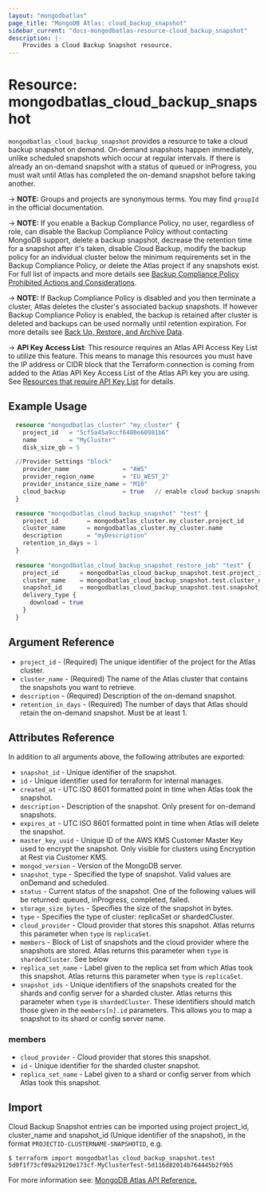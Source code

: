 ```yaml
---
layout: "mongodbatlas"
page_title: "MongoDB Atlas: cloud_backup_snapshot"
sidebar_current: "docs-mongodbatlas-resource-cloud_backup_snapshot"
description: |-
    Provides a Cloud Backup Snapshot resource.
---
```


# Resource: mongodbatlas_cloud_backup_snapshot

`mongodbatlas_cloud_backup_snapshot` provides a resource to take a cloud backup snapshot on demand.
On-demand snapshots happen immediately, unlike scheduled snapshots which occur at regular intervals. If there is already an on-demand snapshot with a status of queued or inProgress, you must wait until Atlas has completed the on-demand snapshot before taking another.

-> **NOTE:** Groups and projects are synonymous terms. You may find `groupId` in the official documentation.

-> **NOTE:** If you enable a Backup Compliance Policy, no user, regardless of role, can disable the Backup Compliance Policy without contacting MongoDB support, delete a backup snapshot, decrease the retention time for a snapshot after it's taken, disable Cloud Backup, modify the backup policy for an individual cluster below the minimum requirements set in the Backup Compliance Policy, or delete the Atlas project if any snapshots exist. For full list of impacts and more details see [Backup Compliance Policy Prohibited Actions and Considerations](https://www.mongodb.com/docs/atlas/backup/cloud-backup/backup-compliance-policy/#configure-a-backup-compliance-policy).

-> **NOTE:** If Backup Compliance Policy is disabled and you then terminate a cluster, Atlas deletes the cluster's associated backup snapshots. If however Backup Compliance Policy is enabled, the backup is retained after cluster is deleted and backups can be used normally until retention expiration. For more details see [Back Up, Restore, and Archive Data](https://www.mongodb.com/docs/atlas/backup-restore-cluster/). 

-> **API Key Access List**: This resource requires an Atlas API Access Key List to utilize this feature. This means to manage this resources you must have the IP address or CIDR block that the Terraform connection is coming from added to the Atlas API Key Access List of the Atlas API key you are using. See [Resources that require API Key List](https://www.mongodb.com/docs/atlas/configure-api-access/#use-api-resources-that-require-an-access-list) for details.

## Example Usage

```terraform
  resource "mongodbatlas_cluster" "my_cluster" {
    project_id   = "5cf5a45a9ccf6400e60981b6"
    name         = "MyCluster"
    disk_size_gb = 5

  //Provider Settings "block"
    provider_name               = "AWS"
    provider_region_name        = "EU_WEST_2"
    provider_instance_size_name = "M10"
    cloud_backup                = true   // enable cloud backup snapshots
  }

  resource "mongodbatlas_cloud_backup_snapshot" "test" {
    project_id        = mongodbatlas_cluster.my_cluster.project_id
    cluster_name      = mongodbatlas_cluster.my_cluster.name
    description       = "myDescription"
    retention_in_days = 1
  }
  
  resource "mongodbatlas_cloud_backup_snapshot_restore_job" "test" {
    project_id      = mongodbatlas_cloud_backup_snapshot.test.project_id
    cluster_name    = mongodbatlas_cloud_backup_snapshot.test.cluster_name
    snapshot_id     = mongodbatlas_cloud_backup_snapshot.test.snapshot_id
    delivery_type {
      download = true
    }
  }
```

## Argument Reference

* `project_id` - (Required) The unique identifier of the project for the Atlas cluster.
* `cluster_name` - (Required) The name of the Atlas cluster that contains the snapshots you want to retrieve.
* `description` - (Required) Description of the on-demand snapshot.
* `retention_in_days` - (Required) The number of days that Atlas should retain the on-demand snapshot. Must be at least 1.

## Attributes Reference

In addition to all arguments above, the following attributes are exported:

* `snapshot_id` - Unique identifier of the snapshot.
* `id` -	Unique identifier used for terraform for internal manages.
* `created_at` - UTC ISO 8601 formatted point in time when Atlas took the snapshot.
* `description` - Description of the snapshot. Only present for on-demand snapshots.
* `expires_at` - UTC ISO 8601 formatted point in time when Atlas will delete the snapshot.
* `master_key_uuid` - Unique ID of the AWS KMS Customer Master Key used to encrypt the snapshot. Only visible for clusters using Encryption at Rest via Customer KMS.
* `mongod_version` - Version of the MongoDB server.
* `snapshot_type` - Specified the type of snapshot. Valid values are onDemand and scheduled.
* `status` - Current status of the snapshot. One of the following values will be returned: queued, inProgress, completed, failed.
* `storage_size_bytes` - Specifies the size of the snapshot in bytes.
* `type` - Specifies the type of cluster: replicaSet or shardedCluster.
* `cloud_provider` - Cloud provider that stores this snapshot. Atlas returns this parameter when `type` is `replicaSet`.
* `members` - Block of List of snapshots and the cloud provider where the snapshots are stored. Atlas returns this parameter when `type` is `shardedCluster`. See below
* `replica_set_name` - Label given to the replica set from which Atlas took this snapshot. Atlas returns this parameter when `type` is `replicaSet`.
* `snapshot_ids` - Unique identifiers of the snapshots created for the shards and config server for a sharded cluster. Atlas returns this parameter when `type` is `shardedCluster`. These identifiers should match those given in the `members[n].id` parameters. This allows you to map a snapshot to its shard or config server name.

### members

* `cloud_provider` - Cloud provider that stores this snapshot.
* `id` - Unique identifier for the sharded cluster snapshot.
* `replica_set_name` - Label given to a shard or config server from which Atlas took this snapshot.

## Import

Cloud Backup Snapshot entries can be imported using project project_id, cluster_name and snapshot_id (Unique identifier of the snapshot), in the format `PROJECTID-CLUSTERNAME-SNAPSHOTID`, e.g.

```
$ terraform import mongodbatlas_cloud_backup_snapshot.test 5d0f1f73cf09a29120e173cf-MyClusterTest-5d116d82014b764445b2f9b5
```

For more information see: [MongoDB Atlas API Reference.](https://docs.atlas.mongodb.com/reference/api/cloud-backup/backup/backups/)